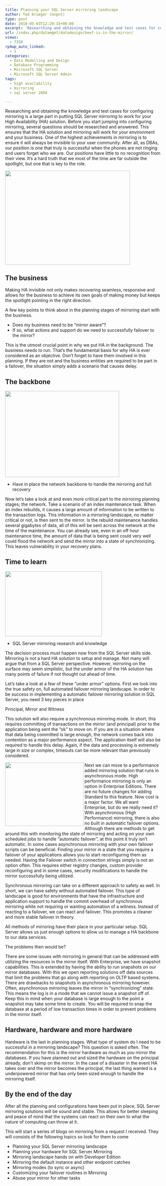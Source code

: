 ```yaml
---
title: Planning your SQL Server mirroring landscape
author: Ted Krueger (onpnt)
type: post
date: 2010-05-03T12:29:15+00:00
excerpt: 'Researching and obtaining the knowledge and test cases for configuring mirroring is a large part in putting SQL Server mirroring to work for your High Availability (HA) solution.  Before you start jumping into configuring mirroring, several questions should be researched and answered.  This ensures that the HA solution and mirroring will work for your environment and your business.  One of the highest achievements in mirroring is to ensure it will always be invisible to your user community.  After all, as DBAs, our position is one that truly is successful when the phones are not ringing and users forget who we are.  Our positions have little to no recognition from their view.  It’s a hard truth that we most of the time are far outside the spotlight, but one that is key to the role.'
url: /index.php/datamgmt/datadesign/beef-is-in-the-mirror/
views:
  - 7358
rp4wp_auto_linked:
  - 1
categories:
  - Data Modelling and Design
  - Database Programming
  - Microsoft SQL Server
  - Microsoft SQL Server Admin
tags:
  - high availability
  - mirroring
  - sql server 2008

---
```

Researching and obtaining the knowledge and test cases for configuring mirroring is a large part in putting SQL Server mirroring to work for your High Availability (HA) solution. Before you start jumping into configuring mirroring, several questions should be researched and answered. This ensures that the HA solution and mirroring will work for your environment and your business. One of the highest achievements in mirroring is to ensure it will always be invisible to your user community. After all, as DBAs, our position is one that truly is successful when the phones are not ringing and users forget who we are. Our positions have little to no recognition from their view. It’s a hard truth that we most of the time are far outside the spotlight, but one that is key to the role. 

<div class="image_block">
  <img src="/wp-content/uploads/blogs/DataMgmt//mirror_plan_1.gif" alt="" title="" width="404" height="304" />
</div>

## The business

Making HA invisible not only makes recovering seamless, responsive and allows for the business to achieve its own goals of making money but keeps the spotlight pointing in the right direction.
  

  
A few key points to think about in the planning stages of mirroring start with the business.

  * Does my business need to be “mirror aware”?
  * If so, what actions and support do we need to successfully failover to the mirror?

This is the utmost crucial point in why we put HA in the background. The business needs to run. That’s the fundamental basis for why HA is ever considered as an objective. Don’t forget to have them involved in this planning. If they are not and the business entities are required to be part in a failover, the situation simply adds a scenario that causes delay.

## The backbone

<div class="image_block">
  <img src="/wp-content/uploads/blogs/DataMgmt//mirror_plan_2.gif" alt="" title="" width="369" height="278" />
</div>

  * Have in place the network backbone to handle the mirroring and full recovery

Now let’s take a look at and even more critical part to the mirroring planning stages; the network. Take a scenario of an index maintenance task. When an index rebuilds, it causes a large amount of information to be written to the transaction logs. This information in a mirroring landscape, no matter critical or not, is then sent to the mirror. Is the rebuild maintenance handles several gigabytes of data, all of this will be sent across the network at the time of the maintenance. You can already see, even in an off hour maintenance time, the amount of data that is being sent could very well could flood the network and send the mirror into a state of synchronizing. This leaves vulnerability in your recovery plans. 

## Time to learn

<div class="image_block">
  <img src="/wp-content/uploads/blogs/DataMgmt//mirror_plan_3.gif" alt="" title="" width="313" height="210" />
</div>

  * SQL Server mirroring research and knowledge

The decision process must happen now from the SQL Server skills side. Mirroring is not a hard HA solution to setup and manage. Not many will argue that from a SQL Server perspective. However, mirroring on the surface may seem simplistic, but the under armor of the HA solution has many points of failure if not thought out ahead of time. 

Let’s take a look at a few of these “under armor” options. First we look into the true safety on, full automated failover mirroring landscape. In order to be success in implementing a automatic failover mirroring solution in SQL Server, you need 3 key pieces in place

Principal, Mirror and Witness

This solution will also require a synchronous mirroring mode. In short, this requires committing of transactions on the mirror (and principal) prior to the application being sent the “ok” to move on. If you are in a situation where that data being committed is large enough, the network comes back into contention as a major performance aspect. The application itself will also be required to handle this delay. Again, if the data and processing is extremely large in size or complex, timeouts can be more relevant than previously considered. 

<div class="image_block">
  <img src="/wp-content/uploads/blogs/DataMgmt//mirror_plan_4.gif" alt="" title="" width="254" height="205" align="left" />
</div>

Next we can move to a performance added mirroring solution that runs in asynchronous mode. High performance mirroring is only an option in Enterprise Editions. There are no future changes for adding Standard to this feature. Now cost is a major factor. We all want Enterprise, but do we really need it? With asynchronous (High Performance) mirroring, there is also no built in automatic failover options. Although there are methods to get around this with monitoring the state of mirroring and acting on your own scheduled jobs to handle “automatic failover”, at this point it truly isn’t automatic. In some cases asynchronous mirroring with your own failover scripts can be beneficial. Finding your mirror in a state that you require a failover of your applications allows you to start reconfiguring them as needed. Having the Failover switch in connection strings simply is not an option often. This requires either registry changes, custom provider reconfiguring and in some cases, security modifications to handle the mirror successfully being utilized.
  
Synchronous mirroring can take on a different approach to safety as well. In short, we can have safety without automated failover. This type of landscape is good for environments that have the infrastructure and application support to handle the commit overhead of synchronous mirroring while not requiring or wanting automation of a witness. Instead of reacting to a failover, we can react and failover. This promotes a cleaner and more stable failover in theory. 

All methods of mirroring have their place in your particular setup. SQL Server allows us just enough options to allow us to manage a HA backbone to our data services. 

The problems then would be? 

There are some issues with mirroring in general that can be addressed with utilizing the resources in the mirror itself. With Enterprise, we have snapshot capabilities. This is extended by having the ability to run snapshots on our mirror databases. With this we open reporting solutions off data sources that limit the problems that go along with reporting on OLTP based systems. There are drawbacks to snapshots in asynchronous mirroring however. Often, asynchronous mirroring leaves the mirror in “synchronizing” state. This means the log is in a mode that we cannot issue a snapshot off of. Keep this in mind when your database is large enough to the point a snapshot may take some time to create. You will be required to snap the database at a period of low transaction times in order to prevent problems in the mirror itself. 

## Hardware, hardware and more hardware

Hardware is the last in planning stages. What type of system do I need to be successful in a mirroring landscape? This question is asked often. The recommendation for this is the mirror hardware as much as you mirror the databases. If you have planned out and sized the hardware on the principal already, don’t skimp on the mirror. In the case of a disaster in the event HA takes over and the mirror becomes the principal, the last thing wanted is a underpowered mirror that has only been sized enough to handle the mirroring itself. 

## By the end of the day

After all the planning and configurations have been put in place, SQL Server mirroring solutions will be sound and stable. This allows for better sleeping and peace of mind that the systems can react on their own to what the nature of computing can throw at it. 

This will start a series of blogs on mirroring from a request I received. They will consists of the following topics so look for them to come

  * Planning your SQL Server mirroring landscape
  * Planning your hardware for SQL Server Mirroring
  * Mirroring landscape hands on with Developer Edition
  * Mirroring the default instance and other endpoint catches
  * Mirroring modes (to sync or async)
  * Customizing your failover routines in Mirroring
  * Abuse your mirror for other tasks</p>
